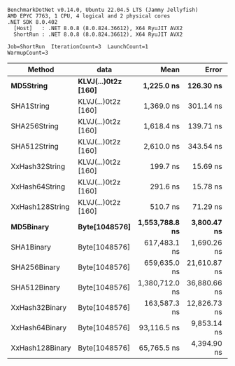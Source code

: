 ```

BenchmarkDotNet v0.14.0, Ubuntu 22.04.5 LTS (Jammy Jellyfish)
AMD EPYC 7763, 1 CPU, 4 logical and 2 physical cores
.NET SDK 8.0.402
  [Host]   : .NET 8.0.8 (8.0.824.36612), X64 RyuJIT AVX2
  ShortRun : .NET 8.0.8 (8.0.824.36612), X64 RyuJIT AVX2

Job=ShortRun  IterationCount=3  LaunchCount=1  
WarmupCount=3  

```
| Method          | data                | Mean           | Error        | StdDev      | Min            | Max            | Gen0   | Allocated |
|---------------- |-------------------- |---------------:|-------------:|------------:|---------------:|---------------:|-------:|----------:|
| **MD5String**       | **KLVJ(...)0t2z [160]** |     **1,225.0 ns** |    **126.30 ns** |     **6.92 ns** |     **1,217.6 ns** |     **1,231.2 ns** | **0.0134** |    **1128 B** |
| SHA1String      | KLVJ(...)0t2z [160] |     1,369.0 ns |    301.14 ns |    16.51 ns |     1,356.6 ns |     1,387.7 ns | 0.0153 |    1416 B |
| SHA256String    | KLVJ(...)0t2z [160] |     1,618.4 ns |    139.71 ns |     7.66 ns |     1,612.5 ns |     1,627.0 ns | 0.0210 |    1856 B |
| SHA512String    | KLVJ(...)0t2z [160] |     2,610.0 ns |    343.54 ns |    18.83 ns |     2,594.1 ns |     2,630.8 ns | 0.0381 |    3240 B |
| XxHash32String  | KLVJ(...)0t2z [160] |       199.7 ns |     15.69 ns |     0.86 ns |       198.8 ns |       200.5 ns | 0.0069 |     584 B |
| XxHash64String  | KLVJ(...)0t2z [160] |       291.6 ns |     15.78 ns |     0.86 ns |       290.9 ns |       292.5 ns | 0.0086 |     728 B |
| XxHash128String | KLVJ(...)0t2z [160] |       510.7 ns |     71.29 ns |     3.91 ns |       508.2 ns |       515.2 ns | 0.0134 |    1128 B |
| **MD5Binary**       | **Byte[1048576]**       | **1,553,788.8 ns** |  **3,800.47 ns** |   **208.32 ns** | **1,553,597.9 ns** | **1,554,011.0 ns** |      **-** |      **41 B** |
| SHA1Binary      | Byte[1048576]       |   617,483.1 ns |  1,690.26 ns |    92.65 ns |   617,388.3 ns |   617,573.5 ns |      - |      49 B |
| SHA256Binary    | Byte[1048576]       |   659,635.0 ns | 21,610.87 ns | 1,184.56 ns |   658,476.9 ns |   660,844.4 ns |      - |      57 B |
| SHA512Binary    | Byte[1048576]       | 1,380,712.0 ns | 36,880.66 ns | 2,021.55 ns | 1,379,202.8 ns | 1,383,008.8 ns |      - |      89 B |
| XxHash32Binary  | Byte[1048576]       |   163,587.3 ns | 12,826.73 ns |   703.08 ns |   163,153.0 ns |   164,398.4 ns |      - |      32 B |
| XxHash64Binary  | Byte[1048576]       |    93,116.5 ns |  9,853.14 ns |   540.08 ns |    92,775.7 ns |    93,739.2 ns |      - |      32 B |
| XxHash128Binary | Byte[1048576]       |    65,765.5 ns |  4,394.90 ns |   240.90 ns |    65,616.5 ns |    66,043.4 ns |      - |      40 B |
